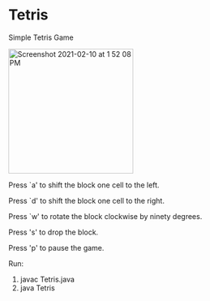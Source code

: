 # Tetris
Simple Tetris Game

<img width="246" alt="Screenshot 2021-02-10 at 1 52 08 PM" src="https://user-images.githubusercontent.com/56144156/107470937-33574580-6ba7-11eb-9835-4a041db666f5.png">

Press `a' to shift  the  block  one  cell  to  the  left.  

Press `d' to shift  the block one cell to the right. 

Press `w' to rotate the block clockwise by ninety degrees. 

Press 's' to drop  the  block.

Press 'p' to pause  the  game.

Run:

1. javac Tetris.java
2. java Tetris
